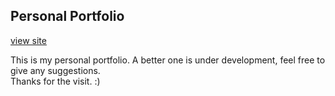 ## Personal Portfolio

[view site](https://retsambew.github.io/Naman-Arora/) 

This is my personal portfolio. A better one is under development, feel free to give any suggestions.  
Thanks for the visit. :)

